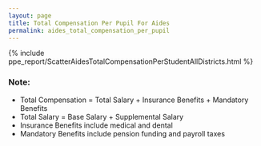 ```yaml
---
layout: page
title: Total Compensation Per Pupil For Aides
permalink: aides_total_compensation_per_pupil
---
```



{% include ppe_report/ScatterAidesTotalCompensationPerStudentAllDistricts.html %}

### Note:
- Total Compensation = Total Salary + Insurance Benefits + Mandatory Benefits
- Total Salary = Base Salary + Supplemental Salary
- Insurance Benefits include medical and dental
- Mandatory Benefits include pension funding and payroll taxes

